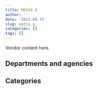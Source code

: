 ```yaml
---
title: MEDIA Q
author: ''
date: '2022-08-15'
slug: media_q
categories: []
tags: []
---
```


<script src="/rmarkdown-libs/htmlwidgets/htmlwidgets.js"></script>
<link href="/rmarkdown-libs/datatables-css/datatables-crosstalk.css" rel="stylesheet" />
<script src="/rmarkdown-libs/datatables-binding/datatables.js"></script>
<script src="/rmarkdown-libs/jquery/jquery-3.6.0.min.js"></script>
<link href="/rmarkdown-libs/dt-core-bootstrap/css/dataTables.bootstrap.min.css" rel="stylesheet" />
<link href="/rmarkdown-libs/dt-core-bootstrap/css/dataTables.bootstrap.extra.css" rel="stylesheet" />
<script src="/rmarkdown-libs/dt-core-bootstrap/js/jquery.dataTables.min.js"></script>
<script src="/rmarkdown-libs/dt-core-bootstrap/js/dataTables.bootstrap.min.js"></script>
<link href="/rmarkdown-libs/crosstalk/css/crosstalk.min.css" rel="stylesheet" />
<script src="/rmarkdown-libs/crosstalk/js/crosstalk.min.js"></script>
<script src="/rmarkdown-libs/htmlwidgets/htmlwidgets.js"></script>
<link href="/rmarkdown-libs/datatables-css/datatables-crosstalk.css" rel="stylesheet" />
<script src="/rmarkdown-libs/datatables-binding/datatables.js"></script>
<script src="/rmarkdown-libs/jquery/jquery-3.6.0.min.js"></script>
<link href="/rmarkdown-libs/dt-core-bootstrap/css/dataTables.bootstrap.min.css" rel="stylesheet" />
<link href="/rmarkdown-libs/dt-core-bootstrap/css/dataTables.bootstrap.extra.css" rel="stylesheet" />
<script src="/rmarkdown-libs/dt-core-bootstrap/js/jquery.dataTables.min.js"></script>
<script src="/rmarkdown-libs/dt-core-bootstrap/js/dataTables.bootstrap.min.js"></script>
<link href="/rmarkdown-libs/crosstalk/css/crosstalk.min.css" rel="stylesheet" />
<script src="/rmarkdown-libs/crosstalk/js/crosstalk.min.js"></script>

Vendor content here.

## Departments and agencies

<div id="htmlwidget-1" style="width:100%;height:auto;" class="datatables html-widget"></div>
<script type="application/json" data-for="htmlwidget-1">{"x":{"style":"bootstrap","filter":"none","vertical":false,"data":[["<a href=\"/departments/aandc-aadnc/\">Crown-Indigenous Relations and Northern Affairs Canada<\/a>","<a href=\"/departments/cic/\">Immigration, Refugees and Citizenship Canada<\/a>","<a href=\"/departments/cra-arc/\">Canada Revenue Agency<\/a>","<a href=\"/departments/csa-asc/\">Canadian Space Agency<\/a>","<a href=\"/departments/dfatd-maecd/\">Global Affairs Canada<\/a>","<a href=\"/departments/dnd-mdn/\">National Defence<\/a>","<a href=\"/departments/ec/\">Environment and Climate Change Canada<\/a>","<a href=\"/departments/elections/\">Elections Canada<\/a>","<a href=\"/departments/esdc-edsc/\">Employment and Social Development Canada<\/a>","<a href=\"/departments/fin/\">Department of Finance Canada<\/a>","<a href=\"/departments/hc-sc/\">Health Canada<\/a>","<a href=\"/departments/ic/\">Innovation, Science and Economic Development Canada<\/a>","<a href=\"/departments/infc/\">Infrastructure Canada<\/a>","<a href=\"/departments/isc-sac/\">Indigenous Services Canada<\/a>","<a href=\"/departments/nrcan-rncan/\">Natural Resources Canada<\/a>","<a href=\"/departments/osfi-bsif/\">Office of the Superintendent of Financial Institutions Canada<\/a>","<a href=\"/departments/pch/\">Canadian Heritage<\/a>","<a href=\"/departments/pco-bcp/\">Privy Council Office<\/a>","<a href=\"/departments/ps-sp/\">Public Safety Canada<\/a>","<a href=\"/departments/pwgsc-tpsgc/\">Public Services and Procurement Canada<\/a>","<a href=\"/departments/ssc-spc/\">Shared Services Canada<\/a>","<a href=\"/departments/swc-cfc/\">Status of Women Canada<\/a>","<a href=\"/departments/tbs-sct/\">Treasury Board of Canada Secretariat<\/a>","<a href=\"/departments/vac-acc/\">Veterans Affairs Canada<\/a>","<a href=\"/departments/wage/\">Department for Women and Gender Equality<\/a>"],["$  75,391.10","$  50,850.00","$  39,550.00",null,"$  84,750.00",null,"$  61,000.28","$  13,797.00","$  67,800.00","$  70,137.40","$  56,500.00","$  98,038.80","$  12,139.19",null,"$ 113,000.00","$   4,162.70","$  28,250.00","$ 183,519.40",null,"$  22,600.00","$  28,250.00","$  16,950.00","$  28,250.00",null,null],[null,"$  56,500.00","$  12,348.74","$  12,814.20","$  95,691.71","$ 101,700.00","$  54,959.08","$   8,148.36","$  80,230.00","$  73,450.00","$  50,850.00","$  92,660.00","$  12,139.19",null,"$ 105,198.36","$   4,162.70","$  16,943.68","$ 160,488.74",null,"$  22,569.08",null,null,"$  27,894.27","$  28,250.00",null],["$  84,750.00","$  56,500.00","$  39,550.00","$  11,300.00","$  97,599.07",null,"$  55,515.63","$   8,178.10","$  67,800.00","$  74,036.95","$  84,750.00","$  78,140.00","$  12,172.44",null,"$  85,727.33","$   4,174.10","$     302.57","$ 147,965.50",null,"$  22,630.92",null,null,"$  28,944.84","$  22,600.00","$  23,067.01"],[null,"$  56,500.00","$  39,550.00",null,"$  16,572.82",null,"$  57,487.50","$  14,746.51","$  27,558.75","$  74,460.53","$ 467,191.99","$  44,624.27","$  12,139.19","$   5,004.09","$  70,862.80","$   4,162.70","$   7,345.00","$ 165,023.05","$  16,950.00","$  50,850.00","$  10,000.00",null,"$  41,970.26","$  22,600.00","$   1,932.99"]],"container":"<table class=\"table table-striped table-hover row-border order-column display\">\n  <thead>\n    <tr>\n      <th>Department<\/th>\n      <th>2017-2018<\/th>\n      <th>2018-2019<\/th>\n      <th>2019-2020<\/th>\n      <th>2020-2021<\/th>\n    <\/tr>\n  <\/thead>\n<\/table>","options":{"order":[[4,"desc"]],"pageLength":10,"autoWidth":true,"columnDefs":[],"orderClasses":false}},"evals":[],"jsHooks":[]}</script>

## Categories

<div id="htmlwidget-2" style="width:100%;height:auto;" class="datatables html-widget"></div>
<script type="application/json" data-for="htmlwidget-2">{"x":{"style":"bootstrap","filter":"none","vertical":false,"data":[["<a href=\"/categories/10_office_management/\">Office management<\/a>","<a href=\"/categories/2_professional_services/\">Professional services<\/a>","<a href=\"/categories/3_information_technology/\">Information technology<\/a>","<a href=\"/categories/9_human_capital/\">Human capital<\/a>"],["$    16,950.00","$   981,485.88",null,"$    56,500.00"],[null,"$   856,299.75","$     8,148.36","$   152,550.00"],["$    11,300.00","$   901,476.36","$     8,178.10","$    84,750.00"],["$    10,441.77","$ 1,182,344.17","$    14,746.51",null]],"container":"<table class=\"table table-striped table-hover row-border order-column display\">\n  <thead>\n    <tr>\n      <th>Category<\/th>\n      <th>2017-2018<\/th>\n      <th>2018-2019<\/th>\n      <th>2019-2020<\/th>\n      <th>2020-2021<\/th>\n    <\/tr>\n  <\/thead>\n<\/table>","options":{"order":[[4,"desc"]],"pageLength":20,"autoWidth":true,"columnDefs":[],"orderClasses":false,"lengthMenu":[10,20,25,50,100]}},"evals":[],"jsHooks":[]}</script>
